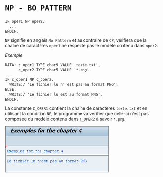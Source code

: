 # **`NP - BO PATTERN`**

```JS
IF oper1 NP oper2.
  ...
ENDIF.
```

`NP` signifie en anglais `No Pattern` et au contraire de `CP`, vérifiera que la chaîne de caractères `oper1` ne respecte pas le modèle contenu dans `oper2`.

_Exemple_

```JS
DATA: c_oper1 TYPE char9 VALUE 'texte.txt',
      c_oper2 TYPE char5 VALUE '*.png'.

IF c_oper1 NP c_oper2.
  WRITE:/ 'Le fichier lu n''est pas au format PNG'.
ELSE.
  WRITE:/ 'Le fichier lu est au format PNG'.
ENDIF.
```

La constante `C_OPER1` contient la chaîne de caractères `texte.txt` et en utilisant la condition `NP`, le programme va vérifier que celle-ci n’est pas composée du modèle contenu dans `C_OPER2` à savoir `*.png`.

![](../00_Ressources/02_10_01.png)
